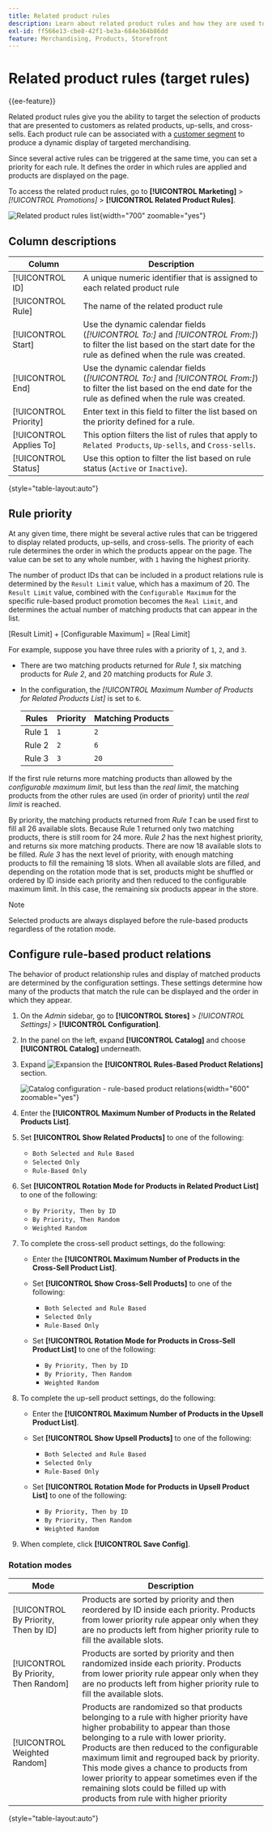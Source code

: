 ```yaml
---
title: Related product rules
description: Learn about related product rules and how they are used to dynamically present related products, up-sells, and cross-sells to your customers.
exl-id: ff566e13-cbe8-42f1-be3a-684e364b86dd
feature: Merchandising, Products, Storefront
---
```

# Related product rules (target rules)

{{ee-feature}}

Related product rules give you the ability to target the selection of products that are presented to customers as related products, up-sells, and cross-sells. Each product rule can be associated with a [customer segment](../customers/customer-segments.md) to produce a dynamic display of targeted merchandising.

Since several active rules can be triggered at the same time, you can set a priority for each rule. It defines the order in which rules are applied and products are displayed on the page.

To access the related product rules, go to **[!UICONTROL Marketing]** > _[!UICONTROL Promotions]_ > **[!UICONTROL Related Product Rules]**.

![Related product rules list](./assets/related-products-rules.png){width="700" zoomable="yes"}

## Column descriptions

|Column|Description|
|--- |--- |
|[!UICONTROL ID]|A unique numeric identifier that is assigned to each related product rule|
|[!UICONTROL Rule]|The name of the related product rule|
|[!UICONTROL Start]|Use the dynamic calendar fields (_[!UICONTROL To:]_ and _[!UICONTROL From:]_) to filter the list based on the start date for the rule as defined when the rule was created.|
|[!UICONTROL End]|Use the dynamic calendar fields (_[!UICONTROL To:]_ and _[!UICONTROL From:]_) to filter the list based on the end date for the rule as defined when the rule was created.|
|[!UICONTROL Priority]|Enter text in this field to filter the list based on the priority defined for a rule.|
|[!UICONTROL Applies To]|This option filters the list of rules that apply to `Related Products`, `Up-sells`, and `Cross-sells`.|
|[!UICONTROL Status]|Use this option to filter the list based on rule status (`Active` or `Inactive`).|

{style="table-layout:auto"}

## Rule priority

At any given time, there might be several active rules that can be triggered to display related products, up-sells, and cross-sells. The priority of each rule determines the order in which the products appear on the page. The value can be set to any whole number, with `1` having the highest priority.

The number of product IDs that can be included in a product relations rule is determined by the `Result Limit` value, which has a maximum of 20. The `Result Limit` value, combined with the `Configurable Maximum` for the specific rule-based product promotion becomes the `Real Limit`, and determines the actual number of matching products that can appear in the list.

   [Result Limit] + [Configurable Maximum] = [Real Limit]

For example, suppose you have three rules with a priority of `1`, `2`, and `3`.

- There are two matching products returned for _Rule 1_, six matching products for _Rule 2_, and 20 matching products for _Rule 3_.
- In the configuration, the _[!UICONTROL Maximum Number of Products for Related Products List]_ is set to `6`.

   | Rules | Priority | Matching Products |
   |---|---|-----|
   | Rule 1 | `1` | `2` |
   | Rule 2 | `2` | `6` |
   | Rule 3 | `3` | `20` |

If the first rule returns more matching products than allowed by the _configurable maximum limit_, but less than the _real limit_, the matching products from the other rules are used (in order of priority) until the _real limit_ is reached.

By priority, the matching products returned from _Rule 1_ can be used first to fill all 26 available slots. Because Rule 1 returned only two matching products, there is still room for 24 more. _Rule 2_ has the next highest priority, and returns six more matching products. There are now 18 available slots to be filled. _Rule 3_ has the next level of priority, with enough matching products to fill the remaining 18 slots. When all available slots are filled, and depending on the rotation mode that is set, products might be shuffled or ordered by ID inside each priority and then reduced to the configurable maximum limit. In this case, the remaining six products appear in the store.

>[!NOTE]
>
>Selected products are always displayed before the rule-based products regardless of the rotation mode.

## Configure rule-based product relations

The behavior of product relationship rules and display of matched products are determined by the configuration settings. These settings determine how many of the products that match the rule can be displayed and the order in which they appear.

1. On the _Admin_ sidebar, go to **[!UICONTROL Stores]** > _[!UICONTROL Settings]_ > **[!UICONTROL Configuration]**.

1. In the panel on the left, expand **[!UICONTROL Catalog]** and choose **[!UICONTROL Catalog]** underneath.

1. Expand ![Expansion](../assets/icon-display-expand.png) the **[!UICONTROL Rules-Based Product Relations]** section.

   ![Catalog configuration - rule-based product relations](../configuration-reference/catalog/assets/catalog-rule-based-product-relations.png){width="600" zoomable="yes"}

1. Enter the **[!UICONTROL Maximum Number of Products in the Related Products List]**.

1. Set **[!UICONTROL Show Related Products]** to one of the following:

   - `Both Selected and Rule Based`
   - `Selected Only`
   - `Rule-Based Only`

1. Set **[!UICONTROL Rotation Mode for Products in Related Product List]** to one of the following:

   - `By Priority, Then by ID`
   - `By Priority, Then Random`
   - `Weighted Random`

1. To complete the cross-sell product settings, do the following:

   - Enter the **[!UICONTROL Maximum Number of Products in the Cross-Sell Product List]**.

   - Set **[!UICONTROL Show Cross-Sell Products]** to one of the following:

      - `Both Selected and Rule Based`
      - `Selected Only`
      - `Rule-Based Only`

   - Set **[!UICONTROL Rotation Mode for Products in Cross-Sell Product List]** to one of the following:

      - `By Priority, Then by ID`
      - `By Priority, Then Random`
      - `Weighted Random`

1. To complete the up-sell product settings, do the following:

   - Enter the **[!UICONTROL Maximum Number of Products in the Upsell Product List]**.

   - Set **[!UICONTROL Show Upsell Products]** to one of the following:

      - `Both Selected and Rule Based`
      - `Selected Only`
      - `Rule-Based Only`

   - Set **[!UICONTROL Rotation Mode for Products in Upsell Product List]** to one of the following:

      - `By Priority, Then by ID`
      - `By Priority, Then Random`
      - `Weighted Random`

1. When complete, click **[!UICONTROL Save Config]**.

### Rotation modes

| Mode | Description |
|---|---|
| [!UICONTROL By Priority, Then by ID] | Products are sorted by priority and then reordered by ID inside each priority. Products from lower priority rule appear only when they are no products left from higher priority rule to fill the available slots. |
| [!UICONTROL By Priority, Then Random] | Products are sorted by priority and then randomized inside each priority. Products from lower priority rule appear only when they are no products left from higher priority rule to fill the available slots. |
| [!UICONTROL Weighted Random] | Products are randomized so that products belonging to a rule with higher priority have higher probability to appear than those belonging to a rule with lower priority. Products are then reduced to the configurable maximum limit and regrouped back by priority. This mode gives a chance to products from lower priority to appear sometimes even if the remaining slots could be filled up with products from rule with higher priority|

{style="table-layout:auto"}
